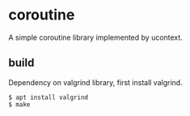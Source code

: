 # coroutine

A simple coroutine library implemented by ucontext.

## build

Dependency on valgrind library, first install valgrind.

```shell
$ apt install valgrind
$ make
```

